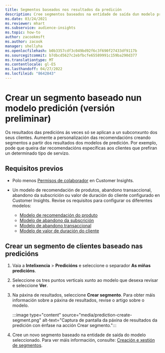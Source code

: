 ```yaml
---
title: Segmentos baseados nos resultados da predición
description: Cree segmentos baseados na entidade de saída dun modelo predición.
ms.date: 03/24/2021
ms.reviewer: mhart
ms.subservice: audience-insights
ms.topic: how-to
author: zacookmsft
ms.author: zacook
manager: shellyha
ms.openlocfilehash: b0b3357cdf3c049bd92f6c3f690f27433df9117b
ms.sourcegitcommit: b7dbcd5627c2ebfbcfe65589991c159ba290d377
ms.translationtype: MT
ms.contentlocale: gl-ES
ms.lasthandoff: 04/27/2022
ms.locfileid: "8642843"
---
```

# <a name="create-a-segment-based-on-a-prediction-model-preview"></a>Crear un segmento baseado nun modelo predición (versión preliminar)

Os resultados das predicións ás veces só se aplican a un subconxunto dos seus clientes. Aumente a personalización das recomendacións creando segmentos a partir dos resultados dos modelos de predición. Por exemplo, pode que queira dar recomendacións específicas aos clientes que prefiran un determinado tipo de servizo. 

## <a name="prerequisites"></a>Requisitos previos

- Polo menos [Permisos de colaborador](permissions.md) en Customer Insights.

- Un modelo de recomendación de produtos, abandono transaccional, abandono da subscrición ou valor de duración do cliente configurado en Customer Insights. Revise os requisitos para configurar os diferentes modelos:

  - [Modelo de recomendación do produto](predict-product-recommendation.md)
  - [Modelo de abandono da subscrición](predict-subscription-churn.md)
  - [Modelo de abandono transaccional](predict-transactional-churn.md)
  - [Modelo de valor de duración do cliente](predict-customer-lifetime-value.md)

## <a name="create-a-customer-segment-based-on-predictions"></a>Crear un segmento de clientes baseado nas predicións

1. Vaia a **Intelixencia** > **Predicións** e seleccione o separador **As miñas predicións**.

1. Seleccione os tres puntos verticais xunto ao modelo que desexa revisar e seleccione **Ver**.

1. Na páxina de resultados, seleccione **Crear segmento**. Para obter máis información sobre a páxina de resultados, revise o artigo sobre o modelo.

   :::image type="content" source="media/prediction-create-segment.png" alt-text="Captura de pantalla da páxina de resultados da predición con énfase na acción Crear segmento.":::

1. Cree un novo segmento baseado na entidade de saída do modelo seleccionado. Para ver máis información, consulte: [Creación e xestión de segmentos](segments.md).